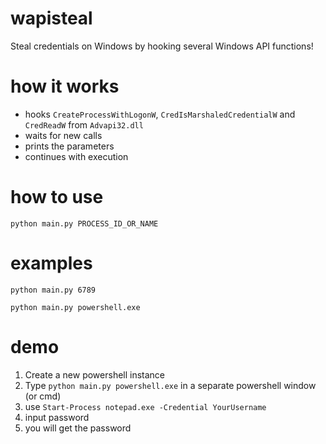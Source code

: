 # wapisteal
Steal credentials on Windows by hooking several Windows API functions!

# how it works
- hooks `CreateProcessWithLogonW`, `CredIsMarshaledCredentialW` and `CredReadW` from `Advapi32.dll`
- waits for new calls
- prints the parameters 
- continues with execution 

# how to use 

`python main.py PROCESS_ID_OR_NAME`

# examples

`python main.py 6789`

`python main.py powershell.exe`

# demo

1. Create a new powershell instance
2. Type `python main.py powershell.exe` in a separate powershell window (or cmd)
3. use `Start-Process notepad.exe -Credential YourUsername`
4. input password
5. you will get the password
